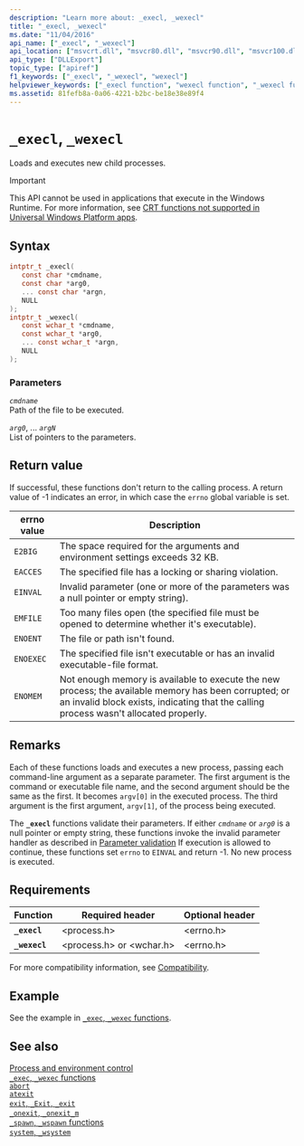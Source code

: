 ```yaml
---
description: "Learn more about: _execl, _wexecl"
title: "_execl, _wexecl"
ms.date: "11/04/2016"
api_name: ["_execl", "_wexecl"]
api_location: ["msvcrt.dll", "msvcr80.dll", "msvcr90.dll", "msvcr100.dll", "msvcr100_clr0400.dll", "msvcr110.dll", "msvcr110_clr0400.dll", "msvcr120.dll", "msvcr120_clr0400.dll", "ucrtbase.dll", "api-ms-win-crt-process-l1-1-0.dll"]
api_type: ["DLLExport"]
topic_type: ["apiref"]
f1_keywords: ["_execl", "_wexecl", "wexecl"]
helpviewer_keywords: ["_execl function", "wexecl function", "_wexecl function", "execl function"]
ms.assetid: 81fefb8a-0a06-4221-b2bc-be18e38e89f4
---
```

# `_execl`, `_wexecl`

Loads and executes new child processes.

> [!IMPORTANT]
> This API cannot be used in applications that execute in the Windows Runtime. For more information, see [CRT functions not supported in Universal Windows Platform apps](../../cppcx/crt-functions-not-supported-in-universal-windows-platform-apps.md).

## Syntax

```C
intptr_t _execl(
   const char *cmdname,
   const char *arg0,
   ... const char *argn,
   NULL
);
intptr_t _wexecl(
   const wchar_t *cmdname,
   const wchar_t *arg0,
   ... const wchar_t *argn,
   NULL
);
```

### Parameters

*`cmdname`*\
Path of the file to be executed.

*`arg0`*, ... *`argN`*\
List of pointers to the parameters.

## Return value

If successful, these functions don't return to the calling process. A return value of -1 indicates an error, in which case the `errno` global variable is set.

|errno value|Description|
|-----------------|-----------------|
|`E2BIG`|The space required for the arguments and environment settings exceeds 32 KB.|
|`EACCES`|The specified file has a locking or sharing violation.|
|`EINVAL`|Invalid parameter (one or more of the parameters was a null pointer or empty string).|
|`EMFILE`|Too many files open (the specified file must be opened to determine whether it's executable).|
|`ENOENT`|The file or path isn't found.|
|`ENOEXEC`|The specified file isn't executable or has an invalid executable-file format.|
|`ENOMEM`|Not enough memory is available to execute the new process; the available memory has been corrupted; or an invalid block exists, indicating that the calling process wasn't allocated properly.|

## Remarks

Each of these functions loads and executes a new process, passing each command-line argument as a separate parameter. The first argument is the command or executable file name, and the second argument should be the same as the first. It becomes `argv[0]` in the executed process. The third argument is the first argument, `argv[1]`, of the process being executed.

The **`_execl`** functions validate their parameters. If either *`cmdname`* or *`arg0`* is a null pointer or empty string, these functions invoke the invalid parameter handler as described in [Parameter validation](../parameter-validation.md) If execution is allowed to continue, these functions set `errno` to `EINVAL` and return -1. No new process is executed.

## Requirements

|Function|Required header|Optional header|
|--------------|---------------------|---------------------|
|**`_execl`**|\<process.h>|\<errno.h>|
|**`_wexecl`**|\<process.h> or \<wchar.h>|\<errno.h>|

For more compatibility information, see [Compatibility](../compatibility.md).

## Example

See the example in [`_exec`, `_wexec` functions](../exec-wexec-functions.md).

## See also

[Process and environment control](../process-and-environment-control.md)\
[`_exec`, `_wexec` functions](../exec-wexec-functions.md)\
[`abort`](abort.md)\
[`atexit`](atexit.md)\
[`exit`, `_Exit`, `_exit`](exit-exit-exit.md)\
[`_onexit`, `_onexit_m`](onexit-onexit-m.md)\
[`_spawn`, `_wspawn` functions](../spawn-wspawn-functions.md)\
[`system`, `_wsystem`](system-wsystem.md)
